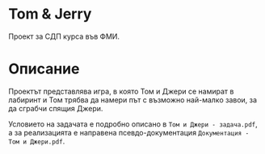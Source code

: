 # Tom & Jerry
Проект за СДП курса във ФМИ. 

# Описание
Проектът представлява игра, в която Том и Джери се намират в лабиринт и Том трябва да намери път с възможно най-малко завои, за да сграбчи спящия Джери.

Условието на задачата е подробно описано в `Том и Джери - задача.pdf`, а за реализацията е направена псевдо-документация `Документация - Том и Джери.pdf`.
